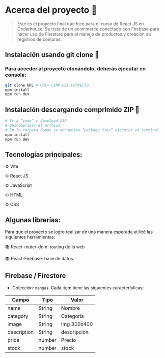 # Acerca del proyecto 👀

> Este es el proyecto final que hice para el curso de React JS en Coderhouse. Se trata de un ecommerce conectado con Firebase para hacer uso de Firestore para el manejo de productos y creación de registros de compras.

## Instalación usando git clone 🔧

### Para acceder al proyecto clonándolo, deberás ejecutar en consola: 
```sh
git clone URL # URL= LINK DEL PROYECTO
npm install 
npm run dev
```

## Instalación descargando comprimido ZIP 🔧
```sh
# Ir a “code” > download ZIP
# Descomprimir el archivo
# En la carpeta donde se encuentra “package.json” ejecutar en terminal:
npm install
npm run dev
```

## Tecnologías principales:

⚙ Vite

⚙ React JS

⚙ JavaScript

⚙ HTML

⚙ CSS

## Algunas librerias:

Para que el proyecto se logre realizar de una manera esperada utilicé las siguientes herramientas:

📚 React-router-dom: routing de la web

📚 React-Firebase: base de datos 

## Firebase / Firestore

- Colección: ```mangas```. Cada item tiene las siguientes características:

|    Campo      |   Tipo        |   Valor       |
| ------------- | ------------- | ------------- |
| name          |   String      |   Nombre      |
| category      |   String      |   Categoría   |
| image         |   String      |   img 300x400 |
| description   |   String      |   descripcion |
| price         |   number      |   Precio      |
| stock         |   number      |   stock       |
